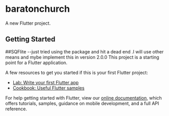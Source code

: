 # baratonchurch

A new Flutter project.

## Getting Started
##SQFlite
--just tried using the package and hit a dead end .I will use other means and mybe implement this in version 2.0.0
This project is a starting point for a Flutter application.

A few resources to get you started if this is your first Flutter project:

- [Lab: Write your first Flutter app](https://flutter.dev/docs/get-started/codelab)
- [Cookbook: Useful Flutter samples](https://flutter.dev/docs/cookbook)

For help getting started with Flutter, view our
[online documentation](https://flutter.dev/docs), which offers tutorials,
samples, guidance on mobile development, and a full API reference.
